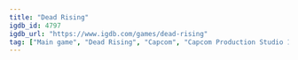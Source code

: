 ```yaml
---
title: "Dead Rising"
igdb_id: 4797
igdb_url: "https://www.igdb.com/games/dead-rising"
tag: ["Main game", "Dead Rising", "Capcom", "Capcom Production Studio 1", "QLOC", "Hack and slash/Beat 'em up", "Adventure", "Single player", "Third person", "Action", "Horror", "Survival", "Comedy", "Sandbox"]
---
```

